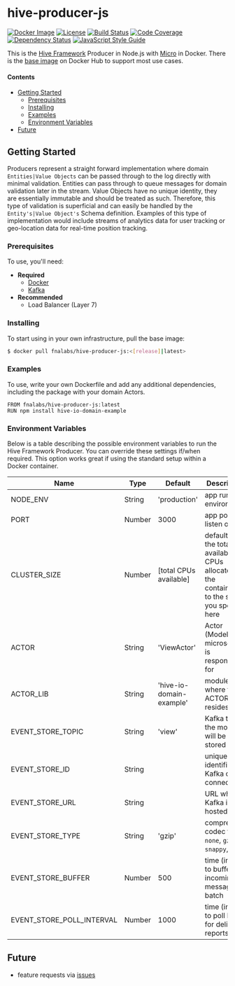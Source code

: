 # hive-producer-js

[![Docker Image][docker-image]][docker-url]
[![License][license-image]][license-url]
[![Build Status][circle-image]][circle-url]
[![Code Coverage][codecov-image]][codecov-url]
[![Dependency Status][depstat-image]][depstat-url]
[![JavaScript Style Guide][style-image]][style-url]

This is the [Hive Framework](https://gist.github.com/aeilers/30aa0047187e5a5d573a478abc581903) Producer in Node.js with [Micro](https://www.npmjs.com/package/micro) in Docker. There is the [base image](https://hub.docker.com/r/fnalabs/hive-producer-js/) on Docker Hub to support most use cases.

#### Contents
- [Getting Started](#getting-started)
  - [Prerequisites](#prerequisites)
  - [Installing](#installing)
  - [Examples](#examples)
  - [Environment Variables](#environment-variables)
- [Future](#future)

## Getting Started
Producers represent a straight forward implementation where domain `Entities|Value Objects` can be passed through to the log directly with minimal validation. Entities can pass through to queue messages for domain validation later in the stream. Value Objects have no unique identity, they are essentially immutable and should be treated as such. Therefore, this type of validation is superficial and can easily be handled by the `Entity's|Value Object's` Schema definition. Examples of this type of implementation would include streams of analytics data for user tracking or geo-location data for real-time position tracking.

### Prerequisites
To use, you'll need:
- **Required**
  - [Docker](https://www.docker.com/)
  - [Kafka](https://kafka.apache.org/)
- **Recommended**
  - Load Balancer (Layer 7)

### Installing
To start using in your own infrastructure, pull the base image:
```sh
$ docker pull fnalabs/hive-producer-js:<[release]|latest>
```

### Examples
To use, write your own Dockerfile and add any additional dependencies, including the package with your domain Actors.
```
FROM fnalabs/hive-producer-js:latest
RUN npm install hive-io-domain-example
```

### Environment Variables
Below is a table describing the possible environment variables to run the Hive Framework Producer. You can override these settings if/when required. This option works great if using the standard setup within a Docker container.

Name                       | Type    | Default                   | Description
-------------------------- | ------- | ------------------------- | -------------------------------------------------------
NODE_ENV                   | String  | 'production'              | app runtime environment
PORT                       | Number  | 3000                      | app port to listen on
CLUSTER_SIZE               | Number  | [total CPUs available]    | defaults to the total available CPUs allocated to the container or to the size you specify here
ACTOR                      | String  | 'ViewActor'               | Actor (Model) the microservice is responsible for
ACTOR_LIB                  | String  | 'hive-io-domain-example'  | module where the ACTOR resides
EVENT_STORE_TOPIC          | String  | 'view'                    | Kafka topic the models will be stored under
EVENT_STORE_ID             | String  |                           | unique identifier for Kafka client connection
EVENT_STORE_URL            | String  |                           | URL where Kafka is hosted
EVENT_STORE_TYPE           | String  | 'gzip'                    | compression codec type: `none`, `gzip`, `snappy`, `lz4`
EVENT_STORE_BUFFER         | Number  | 500                       | time (in `ms`) to buffer incoming messages to batch
EVENT_STORE_POLL_INTERVAL  | Number  | 1000                      | time (in `ms`) to poll Kafka for delivery reports

## Future
- feature requests via [issues](https://github.com/fnalabs/hive-producer-js/issues)

[docker-image]: https://images.microbadger.com/badges/version/fnalabs/hive-producer-js:2.0.0-beta.svg
[docker-url]: https://hub.docker.com/r/fnalabs/hive-producer-js/

[license-image]: https://img.shields.io/badge/License-Apache%202.0-blue.svg
[license-url]: https://github.com/fnalabs/hive-producer-js/blob/master/LICENSE

[circle-image]: https://img.shields.io/circleci/project/github/fnalabs/hive-producer-js.svg
[circle-url]: https://circleci.com/gh/fnalabs/hive-producer-js

[codecov-image]: https://img.shields.io/codecov/c/github/fnalabs/hive-producer-js.svg
[codecov-url]: https://codecov.io/gh/fnalabs/hive-producer-js

[depstat-image]: https://img.shields.io/david/fnalabs/hive-producer-js.svg
[depstat-url]: https://david-dm.org/fnalabs/hive-producer-js

[style-image]: https://img.shields.io/badge/code_style-standard-brightgreen.svg
[style-url]: https://standardjs.com
